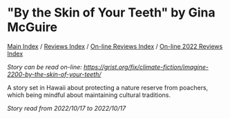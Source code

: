 # "By the Skin of Your Teeth" by Gina McGuire

[Main Index](../../../README.md) / [Reviews Index](../../README.md) / [On-line Reviews Index](../README.md) / [On-line 2022 Reviews Index](README.md)

*Story can be read on-line: <https://grist.org/fix/climate-fiction/imagine-2200-by-the-skin-of-your-teeth/>*

A story set in Hawaii about protecting a nature reserve from poachers, which being mindful about maintaining cultural traditions.

*Story read from 2022/10/17 to 2022/10/17*
